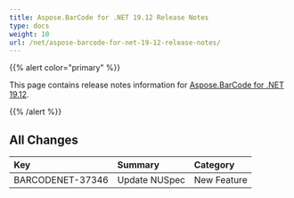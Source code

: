 ```yaml
---
title: Aspose.BarCode for .NET 19.12 Release Notes
type: docs
weight: 10
url: /net/aspose-barcode-for-net-19-12-release-notes/
---
```


{{% alert color="primary" %}} 

This page contains release notes information for [Aspose.BarCode for .NET 19.12](https://downloads.aspose.com/barcode/net/new-releases/aspose.barcode-for-.net-19.12/).

{{% /alert %}} 
## **All Changes**

|**Key**|**Summary**|**Category**|
| :- | :- | :- |
|BARCODENET-37346|Update NUSpec|New Feature|


